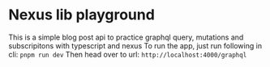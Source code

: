 # Nexus lib playground

This is a simple blog post api to practice graphql query, mutations and subscripitons with typescript and nexus
To run the app, just run following in cli: `pnpm run dev`
Then head over to url: `http://localhost:4000/graphql`
